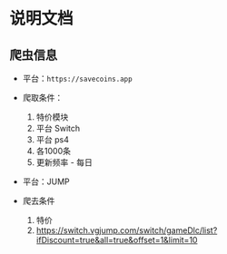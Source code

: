 # 说明文档

## 爬虫信息

* 平台：`https://savecoins.app`
* 爬取条件：
    1. 特价模块
    2. 平台 Switch
    3. 平台 ps4
    4. 各1000条
    5. 更新频率 - 每日

* 平台：JUMP
* 爬去条件
    1. 特价
    2. https://switch.vgjump.com/switch/gameDlc/list?ifDiscount=true&all=true&offset=1&limit=10